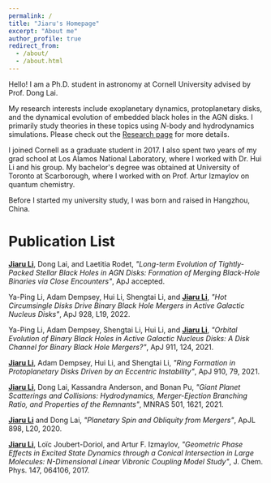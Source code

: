 ```yaml
---
permalink: /
title: "Jiaru's Homepage"
excerpt: "About me"
author_profile: true
redirect_from: 
  - /about/
  - /about.html
---
```


Hello! I am a Ph.D. student in astronomy at Cornell University advised by Prof. Dong Lai. 

My research interests include exoplanetary dynamics, protoplanetary disks, and the dynamical evolution of embedded black holes in the AGN disks. I primarily study theories in these topics using <i>N</i>-body and hydrodynamics simulations. Please check out the [Research page](https://lijiaru0305.github.io/publications/) for more details.

I joined Cornell as a graduate student in 2017. I also spent two years of my grad school at Los Alamos National Laboratory, where I worked with Dr. Hui Li and his group. My bachelor's degree was obtained at University of Toronto at Scarborough, where I worked with on Prof. Artur Izmaylov on quantum chemistry. 

Before I started my university study, I was born and raised in Hangzhou, China. 




Publication List
=====

<ins><b>Jiaru Li</b></ins>, Dong Lai, and Laetitia Rodet, <i>"Long-term Evolution of Tightly-Packed Stellar Black Holes in AGN Disks: Formation of Merging Black-Hole Binaries via Close Encounters"</i>, ApJ accepted.

Ya-Ping Li, Adam Dempsey, Hui Li, Shengtai Li, and <ins><b>Jiaru Li</b></ins>, <i>"Hot Circumsingle Disks Drive Binary Black Hole Mergers in Active Galactic Nucleus Disks"</i>, ApJ 928, L19, 2022.

Ya-Ping Li, Adam Dempsey, Shengtai Li, Hui Li, and <ins><b>Jiaru Li</b></ins>, <i>"Orbital Evolution of Binary Black Holes in Active Galactic Nucleus Disks: A Disk Channel for Binary Black Hole Mergers?"</i>, ApJ 911, 124, 2021.

<ins><b>Jiaru Li</b></ins>, Adam Dempsey, Hui Li, and Shengtai Li, <i>"Ring Formation in Protoplanetary Disks Driven by an Eccentric Instability"</i>, ApJ 910, 79, 2021.

<ins><b>Jiaru Li</b></ins>, Dong Lai, Kassandra Anderson, and Bonan Pu, <i>"Giant Planet Scatterings and Collisions: Hydrodynamics, Merger-Ejection Branching Ratio, and Properties of the Remnants"</i>, MNRAS 501, 1621, 2021.

<ins><b>Jiaru Li</b></ins> and Dong Lai, <i>"Planetary Spin and Obliquity from Mergers"</i>, ApJL 898, L20, 2020.

<ins><b>Jiaru Li</b></ins>, Loïc Joubert-Doriol, and Artur F. Izmaylov, <i>"Geometric Phase Effects in Excited State Dynamics through a Conical Intersection in Large Molecules: N-Dimensional Linear Vibronic Coupling Model Study"</i>, J. Chem. Phys. 147, 064106, 2017.
